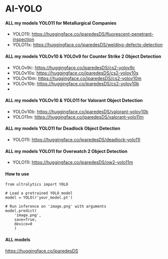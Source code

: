 # AI-YOLO

#### ALL my models YOLO11 for Metallurgical Companies
- YOLO11l: https://huggingface.co/jparedesDS/fluorescent-penetrant-inspection
- YOLO11x: https://huggingface.co/jparedesDS/welding-defects-detection

#### ALL my models YOLOv10 & YOLOv9 for Counter Strike 2 Object Detection
- YOLOv9c: https://huggingface.co/jparedesDS/cs2-yolov9c
- YOLOv10s: https://huggingface.co/jparedesDS/cs2-yolov10s
- YOLOv10m: https://huggingface.co/jparedesDS/cs2-yolov10m
- YOLOv10b: https://huggingface.co/jparedesDS/cs2-yolov10b
- 

#### ALL my models YOLOv10 & YOLO11 for Valorant Object Detection
- YOLOv10b: https://huggingface.co/jparedesDS/valorant-yolov10b
- YOLO11m: https://huggingface.co/jparedesDS/valorant-yolo11m
  
#### ALL my models YOLO11 for Deadlock Object Detection
- YOLO11l: https://huggingface.co/jparedesDS/deadlock-yolo11l

#### ALL my models YOLO11 for Overwatch 2 Object Detection
- YOLO11l: https://huggingface.co/jparedesDS/ow2-yolo11m

#### How to use
```
from ultralytics import YOLO

# Load a pretrained YOLO model
model = YOLO(r'your_model.pt')

# Run inference on 'image.png' with arguments
model.predict(
    'image.png',
    save=True,
    device=0
    )
```
#### ALL models
https://huggingface.co/jparedesDS
